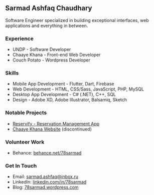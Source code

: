 ## Sarmad Ashfaq Chaudhary

Software Engineer specialized in building exceptional interfaces, web applications and everything in between.

### Experience

- UNDP - Software Developer
- Chaaye Khana - Front-end Web Developer
- Couch Potato - Wordpress Developer


### Skills

- Mobile App Development - Flutter, Dart, Firebase
- Web Development - HTML, CSS/Sass, JavaScript, PHP, MySQL
- Desktop App Development - C# (.NET), C++, SQL
- Design - Adobe XD, Adobe Illustrator, Balsamiq, Sketch


### Notable Projects

- [Reservify - Reservation Management App](https://github.com/78sarmad/reservify)
- [Chaaye Khana Website](http://www.chaayekhana.com/) (discontinued)

### Volunteer Work

- Behance: [behance.net/78sarmad](https://www.behance.net/78sarmad)

### Get In Touch

- Email: [sarmad.ashfaq@inbox.ru](mailto:sarmad.ashfaq@inbox.ru)
- LinkedIn: [linkedin.com/in/78sarmad](https://www.linkedin.com/in/78sarmad/)
- Blog: [78sarmad.wordpress.com](http://78sarmad.wordpress.com/)
